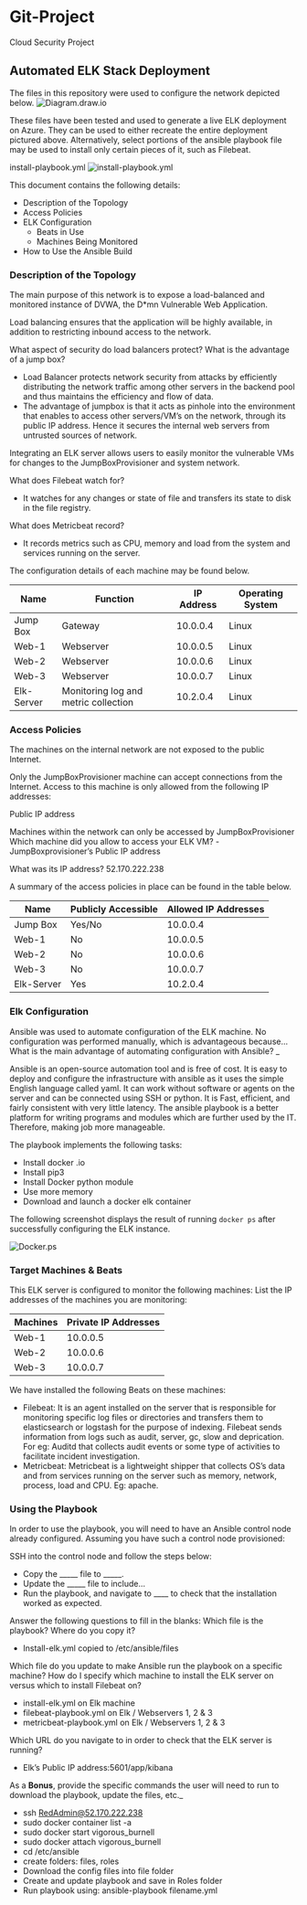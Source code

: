 # Git-Project
Cloud Security Project
## Automated ELK Stack Deployment

The files in this repository were used to configure the network depicted below.
![Diagram.draw.io](https://github.com/Jyotsnajj/Git-Project/blob/1b6bf4a9c9b28cf43b5c12beaadeffaba71c07bc/Project%20Diagram.drawio.png)

These files have been tested and used to generate a live ELK deployment on Azure. They can be used to either recreate the entire deployment pictured above. Alternatively, select portions of the ansible playbook file may be used to install only certain pieces of it, such as Filebeat.

   install-playbook.yml
![install-playbook.yml](https://github.com/Jyotsnajj/Git-Project/blob/1b6bf4a9c9b28cf43b5c12beaadeffaba71c07bc/Playbooks/Install-elk.yml)   

This document contains the following details:
- Description of the Topology
- Access Policies
- ELK Configuration
  - Beats in Use
  - Machines Being Monitored
- How to Use the Ansible Build


### Description of the Topology

The main purpose of this network is to expose a load-balanced and monitored instance of DVWA, the D*mn Vulnerable Web Application.

Load balancing ensures that the application will be highly available, in addition to restricting inbound access to the network.

What aspect of security do load balancers protect? What is the advantage of a jump box?

- Load Balancer protects network security from attacks by efficiently distributing the network traffic among other servers in the backend pool and thus maintains the efficiency and flow of data.  
- The advantage of jumpbox is that it acts as pinhole into the environment that enables to access other servers/VM’s on the network, through its public IP address. Hence it secures the internal web servers from untrusted sources of network.

Integrating an ELK server allows users to easily monitor the vulnerable VMs for changes to the JumpBoxProvisioner and system network.

 What does Filebeat watch for?
- It watches for any changes or state of file and transfers its state to disk in the file registry.
 
 What does Metricbeat record?
- It records metrics such as CPU, memory and load from the system and services running on the server.

The configuration details of each machine may be found below.

| Name     | Function  | IP Address | Operating System |
|----------|---------- |------------|------------------|
| Jump Box | Gateway   | 10.0.0.4   | Linux |  
| Web-1    | Webserver | 10.0.0.5   | Linux |                  
| Web-2    | Webserver | 10.0.0.6   | Linux | 
| Web-3    | Webserver | 10.0.0.7   | Linux |
| Elk-Server| Monitoring log and metric collection | 10.2.0.4 | Linux |                          

### Access Policies

The machines on the internal network are not exposed to the public Internet. 

Only the JumpBoxProvisioner machine can accept connections from the Internet. Access to this machine is only allowed from the following IP addresses:

Public IP address 

Machines within the network can only be accessed by JumpBoxProvisioner
Which machine did you allow to access your ELK VM? 
-JumpBoxprovisioner’s Public IP address

What was its IP address? 
  52.170.222.238

A summary of the access policies in place can be found in the table below.

| Name     | Publicly Accessible | Allowed IP Addresses |
|----------|---------------------|----------------------|
| Jump Box | Yes/No              |    10.0.0.4          |
| Web-1    |   No                |    10.0.0.5          |
| Web-2    |   No                |    10.0.0.6          |
| Web-3    |   No	             |    10.0.0.7          |
|Elk-Server| Yes                 |    10.2.0.4          |

### Elk Configuration

Ansible was used to automate configuration of the ELK machine. No configuration was performed manually, which is advantageous because...
What is the main advantage of automating configuration with Ansible? _

Ansible is an open-source automation tool and is free of cost. It is easy to deploy and configure the infrastructure with ansible as it uses the simple English language called yaml. It can work without software or agents on the server and can be connected using SSH or python. It is 
Fast, efficient, and fairly consistent with very little latency. The ansible playbook is a better platform for writing programs and modules which are further used by the IT. Therefore, making job more manageable.


The playbook implements the following tasks:

* Install docker .io
* Install pip3
* Install Docker python module
* Use more memory
* Download and launch a docker elk container


The following screenshot displays the result of running `docker ps` after successfully configuring the ELK instance.


![Docker.ps](https://github.com/Jyotsnajj/Git-Project/blob/1b6bf4a9c9b28cf43b5c12beaadeffaba71c07bc/Images/docker%20ps%20-Screenshot%202021-09-22%20111710.png)


### Target Machines & Beats
This ELK server is configured to monitor the following machines:
List the IP addresses of the machines you are monitoring:

| Machines | Private IP Addresses |
|----------|----------------------|
| Web-1    | 10.0.0.5             |
| Web-2    | 10.0.0.6             |
| Web-3    | 10.0.0.7             |


We have installed the following Beats on these machines:
* Filebeat: It is an agent installed on the server that is responsible for monitoring specific log files or directories and transfers them to elasticsearch or logstash for the purpose of indexing. Filebeat sends information from logs such as audit, server, gc, slow and deprication. For eg: Auditd that collects audit events or some type of activities to facilitate incident investigation.
* Metricbeat: Metricbeat is a lightweight shipper that collects OS’s data and from services running on the server such as memory, network, process, load and CPU. Eg: apache.

### Using the Playbook
In order to use the playbook, you will need to have an Ansible control node already configured. Assuming you have such a control node provisioned: 

SSH into the control node and follow the steps below:
- Copy the _____ file to _____.
- Update the _____ file to include...
- Run the playbook, and navigate to ____ to check that the installation worked as expected.

 Answer the following questions to fill in the blanks:
Which file is the playbook? Where do you copy it?

* Install-elk.yml copied to /etc/ansible/files

Which file do you update to make Ansible run the playbook on a specific machine? How do I specify which machine to install the ELK server on versus which to install Filebeat on?

* install-elk.yml on Elk machine
* filebeat-playbook.yml  on Elk / Webservers 1, 2 & 3
* metricbeat-playbook.yml on Elk / Webservers 1, 2 & 3


Which URL do you navigate to in order to check that the ELK server is running?
 
* Elk’s Public IP address:5601/app/kibana

As a **Bonus**, provide the specific commands the user will need to run to download the playbook, update the files, etc._

* ssh RedAdmin@52.170.222.238
* sudo docker container list -a
* sudo docker start vigorous_burnell
* sudo docker attach vigorous_burnell
* cd /etc/ansible
* create folders: files, roles
* Download the config files into file folder
* Create and update playbook and save in Roles folder
* Run playbook using: ansible-playbook filename.yml




